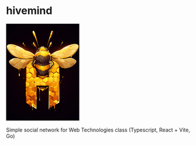 # hivemind
![hivemind-logo](./public/hivemind-logo-resized.png)

Simple social network for Web Technologies class (Typescript, React + Vite, Go)